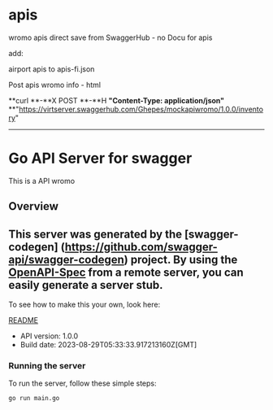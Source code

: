# apis

wromo apis direct save from SwaggerHub - no Docu for apis


add:

airport apis to apis-fi.json


Post apis wromo info - html

**curl **-**X POST
**-**H **"Content-Type: application/json"**
**"https://virtserver.swaggerhub.com/Ghepes/mockapiwromo/1.0.0/inventory"



---




# Go API Server for swagger

This is a API wromo

## Overview

This server was generated by the [swagger-codegen]
(https://github.com/swagger-api/swagger-codegen) project.
By using the [OpenAPI-Spec](https://github.com/OAI/OpenAPI-Specification) from a remote server, you can easily generate a server stub.
--------------------------------------------------------------------------------------

To see how to make this your own, look here:

[README](https://github.com/swagger-api/swagger-codegen/blob/master/README.md)

- API version: 1.0.0
- Build date: 2023-08-29T05:33:33.917213160Z[GMT]

### Running the server

To run the server, follow these simple steps:

```
go run main.go
```
